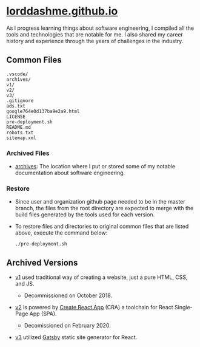 # [lorddashme.github.io](https://lorddashme.github.io/)

As I progress learning things about software engineering, I compiled all the tools and technologies that are notable for me.
I also shared my career history and experience through the years of challenges in the industry.

## Common Files

```text
.vscode/
archives/
v1/
v2/
v3/
.gitignore
ads.txt
google764e0d137ba9e2a9.html
LICENSE
pre-deployment.sh
README.md
robots.txt
sitemap.xml
```

### Archived Files

- [archives](archives/): The location where I put or stored some of my notable documentation about software engineering.

### Restore

- Since user and organization github page needed to be in the master branch, the files from the root directory are expected to merge with the build files generated by the tools used for each version.

- To restore files and directories to original common files that are listed above, execute the command below:

  ```text
  ./pre-deployment.sh
  ```

## Archived Versions

- [v1](v1/) used traditional way of creating a website, just a pure HTML, CSS, and JS. 

  - Decommissioned on October 2018.

- [v2](v2/) is powered by [Create React App](https://create-react-app.dev/) (CRA) a toolchain for React Single-Page App (SPA).

  - Decomissioned on February 2020.

- [v3](v3/) utilized [Gatsby](https://www.gatsbyjs.org/) static site generator for React.
